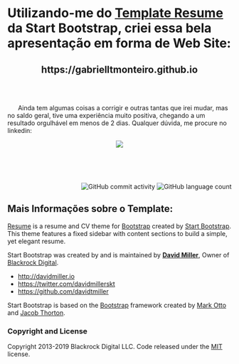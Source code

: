 <h1> Utilizando-me do <a href="https://startbootstrap.com/template-overviews/resume/">Template Resume</a> da Start Bootstrap, criei essa bela apresentação em forma de Web Site:<br><h2 align="center">https://gabrielltmonteiro.github.io</h2></h2>
</br></br>
<p>&nbsp; &nbsp; &nbsp; Ainda tem algumas coisas a corrigir e outras tantas que irei mudar, mas no saldo geral, tive uma experiência muito positiva, chegando a um resultado orgulhável em menos de 2 dias. Qualquer dúvida, me procure no linkedin:</p>
<p align="center"><a href="https://www.linkedin.com/in/gltm-jrsoftwaredeveloper"><img src="https://img.shields.io/badge/-LinkedIn-blue?style=for-the-badge&logo=Linkedin&logoColor=white"/></a>
 
</br></br></br>
<p align="right">
  <img alt="GitHub commit activity" src="https://img.shields.io/github/commit-activity/w/gabrielltmonteiro/gabrielltmonteiro.github.io?color=green&logo=github&style=flat-square">
  <img alt="GitHub language count" src="https://img.shields.io/github/languages/count/gabrielltmonteiro/gabrielltmonteiro.github.io?color=orange&logo=html5&logoColor=white">
</p>

## Mais Informações sobre o Template:

[Resume](https://startbootstrap.com/template-overviews/resume/) is a resume and CV theme for [Bootstrap](http://getbootstrap.com/) created by [Start Bootstrap](http://startbootstrap.com/). This theme features a fixed sidebar with content sections to build a simple, yet elegant resume.

Start Bootstrap was created by and is maintained by **[David Miller](http://davidmiller.io/)**, Owner of [Blackrock Digital](http://blackrockdigital.io/).

* http://davidmiller.io
* https://twitter.com/davidmillerskt
* https://github.com/davidtmiller

Start Bootstrap is based on the [Bootstrap](http://getbootstrap.com/) framework created by [Mark Otto](https://twitter.com/mdo) and [Jacob Thorton](https://twitter.com/fat).

### Copyright and License

Copyright 2013-2019 Blackrock Digital LLC. Code released under the [MIT](https://github.com/BlackrockDigital/startbootstrap-resume/blob/gh-pages/LICENSE) license.
